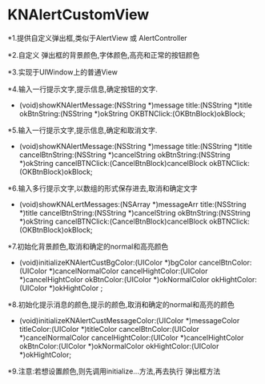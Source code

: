 # KNAlertCustomView

*1.提供自定义弹出框,类似于AlertView 或 AlertController

*2.自定义 弹出框的背景颜色,字体颜色,高亮和正常的按钮颜色

*3.实现于UIWindow上的普通View

*4.输入一行提示文字,提示信息,确定按钮的文字.
+ (void)showKNAlertMessage:(NSString *)message title:(NSString *)title okBtnString:(NSString *)okString OKBTNClick:(OKBtnBlock)okBlock;

*5.输入一行提示文字,提示信息,确定和取消文字.
+ (void)showKNAlertMessage:(NSString *)message title:(NSString *)title cancelBtnString:(NSString *)cancelString okBtnString:(NSString *)okString cancelBTNClick:(CancelBtnBlock)cancelBlock okBTNClick:(OKBtnBlock)okBlock;

*6.输入多行提示文字,以数组的形式保存进去,取消和确定文字
+ (void)showKNALertMessages:(NSArray *)messageArr title:(NSString *)title cancelBtnString:(NSString *)cancelString okBtnString:(NSString *)okString cancelBTNClick:(CancelBtnBlock)cancelBlock okBTNClick:(OKBtnBlock)okBlock;

*7.初始化背景颜色,取消和确定的normal和高亮颜色
+ (void)initializeKNAlertCustBgColor:(UIColor *)bgColor cancelBtnColor:(UIColor *)cancelNormalColor cancelHightColor:(UIColor *)cancelHightColor okBtnColor:(UIColor *)okNormalColor okHightColor:(UIColor *)okHightColor ;

*8.初始化提示消息的颜色,提示的颜色,取消和确定的normal和高亮的颜色
+ (void)initializeKNAlertCustMessageColor:(UIColor *)messageColor titleColor:(UIColor *)titleColor cancelBtnColor:(UIColor *)cancelNormalColor cancelHightColor:(UIColor *)cancelHightColor okBtnColor:(UIColor *)okNormalColor okHightColor:(UIColor *)okHightColor;

*9.注意:若想设置颜色,则先调用initialize...方法,再去执行 弹出框方法

